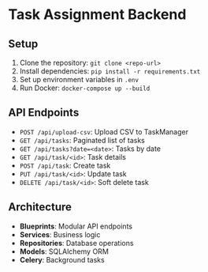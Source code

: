 # Task Assignment Backend

## Setup
1. Clone the repository: `git clone <repo-url>`
2. Install dependencies: `pip install -r requirements.txt`
3. Set up environment variables in `.env`
4. Run Docker: `docker-compose up --build`

## API Endpoints
- `POST /api/upload-csv`: Upload CSV to TaskManager
- `GET /api/tasks`: Paginated list of tasks
- `GET /api/tasks?date=<date>`: Tasks by date
- `GET /api/task/<id>`: Task details
- `POST /api/task`: Create task
- `PUT /api/task/<id>`: Update task
- `DELETE /api/task/<id>`: Soft delete task

## Architecture
- **Blueprints**: Modular API endpoints
- **Services**: Business logic
- **Repositories**: Database operations
- **Models**: SQLAlchemy ORM
- **Celery**: Background tasks